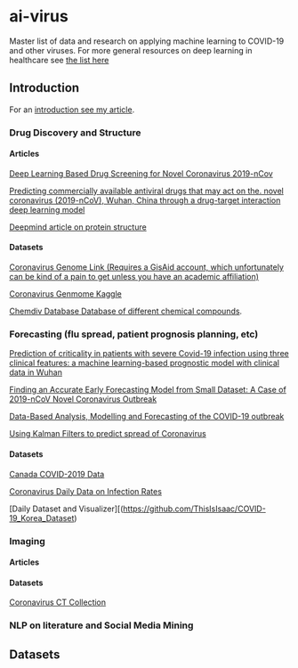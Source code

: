 # ai-virus
Master list of data and research on applying machine learning to COVID-19 and other viruses. For more general resources on deep learning in healthcare see [the list here](https://github.com/isaacmg/healthcare_ml)

## Introduction 
For an [introduction see my article](https://towardsdatascience.com/machine-learning-methods-to-aid-in-coronavirus-response-70df8bfc7861). 

### Drug Discovery and Structure 

#### Articles 
[Deep Learning Based Drug Screening for Novel Coronavirus 2019-nCov](https://www.preprints.org/manuscript/202002.0061/v1)

[Predicting commercially available antiviral drugs that may act on the. novel coronavirus (2019-nCoV), Wuhan, China through a drug-target interaction deep learning model](https://www.biorxiv.org/content/10.1101/2020.01.31.929547v1.full.pdf+html) 

[Deepmind article on protein structure](https://deepmind.com/research/open-source/computational-predictions-of-protein-structures-associated-with-COVID-19) 

#### Datasets 
[Coronavirus Genome Link (Requires a GisAid account, which unfortunately can be kind of a pain to get unless you have an academic affiliation)](https://gisaid.org/CoV2020)

[Coronavirus Genmome Kaggle](https://www.kaggle.com/paultimothymooney/coronavirus-genome-sequence)

[Chemdiv Database Database of different chemical compounds](https://github.com/willhaslett/covid-19-growth). 

### Forecasting (flu spread, patient prognosis planning, etc)

[Prediction of criticality in patients with severe Covid-19 infection using three clinical features: a machine learning-based prognostic model with clinical data in Wuhan](https://www.medrxiv.org/content/10.1101/2020.02.27.20028027v2)

[Finding an Accurate Early Forecasting Model from Small Dataset: A Case of 2019-nCoV Novel Coronavirus Outbreak](https://s3.amazonaws.com/academia.edu.documents/62039210/IJIMAI-2019-coronavirus-v4_120200208-75766-i6rk7f.pdf?response-content-disposition=inline%3B%20filename%3DFinding_an_Accurate_Early_Forecasting_Mo.pdf&X-Amz-Algorithm=AWS4-HMAC-SHA256&X-Amz-Credential=AKIAIWOWYYGZ2Y53UL3A%2F20200316%2Fus-east-1%2Fs3%2Faws4_request&X-Amz-Date=20200316T020625Z&X-Amz-Expires=3600&X-Amz-SignedHeaders=host&X-Amz-Signature=aa188c718fce937b909b28faf53d0f5f8f074cf0727db3c2d649dcdbad861b55)

[Data-Based Analysis, Modelling and Forecasting of the COVID-19 outbreak](https://www.medrxiv.org/content/medrxiv/early/2020/03/03/2020.02.11.20022186.full.pdf)

[Using Kalman Filters to predict spread of Coronavirus](https://towardsdatascience.com/using-kalman-filter-to-predict-corona-virus-spread-72d91b74cc8)

#### Datasets

[Canada COVID-2019 Data]()

[Coronavirus Daily Data on Infection Rates](https://github.com/willhaslett/covid-19-growth)

[Daily Dataset and Visualizer][(https://github.com/ThisIsIsaac/COVID-19_Korea_Dataset)


### Imaging 

#### Articles 

#### Datasets

[Coronavirus CT Collection](https://github.com/ieee8023/covid-chestxray-dataset)

### NLP on literature and Social Media Mining 

## Datasets 
